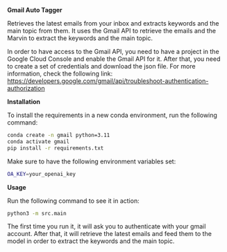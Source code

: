 **Gmail Auto Tagger**

Retrieves the latest emails from your inbox and extracts keywords and the main topic from them.
It uses the Gmail API to retrieve the emails and the Marvin to extract the keywords and the main topic.

In order to have access to the Gmail API, you need to have a project in the Google Cloud Console and enable the Gmail API for it. After that, you need to create a set of credentials and download the json file.
For more information, check the following link: https://developers.google.com/gmail/api/troubleshoot-authentication-authorization

**Installation**

To install the requirements in a new conda environment, run the following command:
```bash
conda create -n gmail python=3.11
conda activate gmail
pip install -r requirements.txt
```

Make sure to have the following environment variables set:
```bash
OA_KEY=your_openai_key
```

**Usage**

Run the following command to see it in action:
```bash
python3 -m src.main
```

The first time you run it, it will ask you to authenticate with your gmail account. 
After that, it will retrieve the latest emails and feed them to the model in order to extract the keywords and the main topic.
